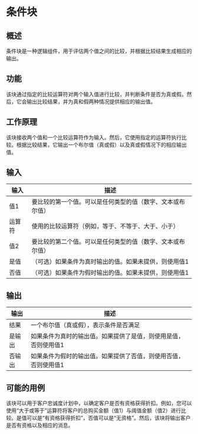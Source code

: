 # 条件块

## 概述
条件块是一种逻辑组件，用于评估两个值之间的比较，并根据比较结果生成相应的输出。

## 功能
该块通过指定的比较运算符对两个输入值进行比较，并判断条件是否为真或假。然后，它会输出比较结果，并为真和假两种情况提供相应的输出值。

## 工作原理
该块接收两个值和一个比较运算符作为输入。然后，它使用指定的运算符执行比较。根据比较结果，它输出一个布尔值（真或假）以及真或假情况下的相应输出值。

## 输入
| 输入 | 描述 |
|-------|-------------|
| 值1 | 要比较的第一个值。可以是任何类型的值（数字、文本或布尔值） |
| 运算符 | 使用的比较运算符（例如，等于、不等于、大于、小于） |
| 值2 | 要比较的第二个值。可以是任何类型的值（数字、文本或布尔值） |
| 是值 | （可选）如果条件为真时输出的值。如果未提供，则使用值1 |
| 否值 | （可选）如果条件为假时输出的值。如果未提供，则使用值1 |

## 输出
| 输出 | 描述 |
|--------|-------------|
| 结果 | 一个布尔值（真或假），表示条件是否满足 |
| 是输出 | 如果条件为真时的输出值。如果提供了是值，则使用是值，否则使用值1 |
| 否输出 | 如果条件为假时的输出值。如果提供了否值，则使用否值，否则使用值1 |

## 可能的用例
该块可以用于客户忠诚度计划中，以确定客户是否有资格获得折扣。例如，您可以使用“大于或等于”运算符将客户的总购买金额（值1）与阈值金额（值2）进行比较。是值可以是“有资格获得折扣”，否值可以是“无资格”。然后，该块将输出客户是否有资格以及相应的消息。